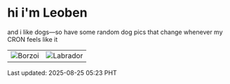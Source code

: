 # hi i'm Leoben

and i like dogs—so have some random dog pics that change whenever my CRON feels like it

|  |  |
|--------|----------|
| ![Borzoi](https://random-dog-vercel.vercel.app/api/random-borzoi?v=1756070639) | ![Labrador](https://random-dog-vercel.vercel.app/api/random-labrador?v=1756070639) |

Last updated: 2025-08-25 05:23 PHT
